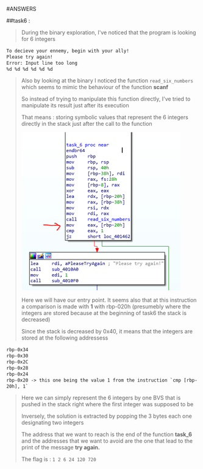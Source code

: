 #ANSWERS

##task6 :

> During the binary exploration, I've noticed that the program is looking for 6 integers
> 
    To decieve your ennemy, begin with your ally!
    Please try again!
    Error: Input line too long
    %d %d %d %d %d %d

> Also by looking at the binary I noticed the function ``read_six_numbers`` which seems to mimic the behaviour of the function **scanf**
> 
> So instead of trying to manipulate this function directly, I've tried to manipulate its result just after its execution
> 
> That means : storing symbolic values that represent the 6 integers directly in the stack just after the call to the function
> 
> ![symbolic](symbolic_stack.PNG)
> 
> Here we will have our entry point. It seems also that at this instruction a comparison is made with **1** with rbp-020h (presumebly where the integers are stored because at the beginning of task6 the stack is decreased)
>
> Since the stack is decreased by 0x40, it means that the integers are stored at the following addressess
    
    rbp-0x34
    rbp-0x30
    rbp-0x2C
    rbp-0x28
    rbp-0x24
    rbp-0x20 -> this one being the value 1 from the instruction `cmp [rbp-20h], 1`

> Here we can simply represent the 6 integers by one BVS that is pushed in the stack right where the first integer was supposed to be
> 
> Inversely, the solution is extracted by popping the 3 bytes each one designating two integers
> 
> The address that we want to reach is the end of the function **task_6** and the addresses that we want to avoid are the one that lead to the print of the message **try again.**
> 
> The flag is : ``1 2 6 24 120 720`` 